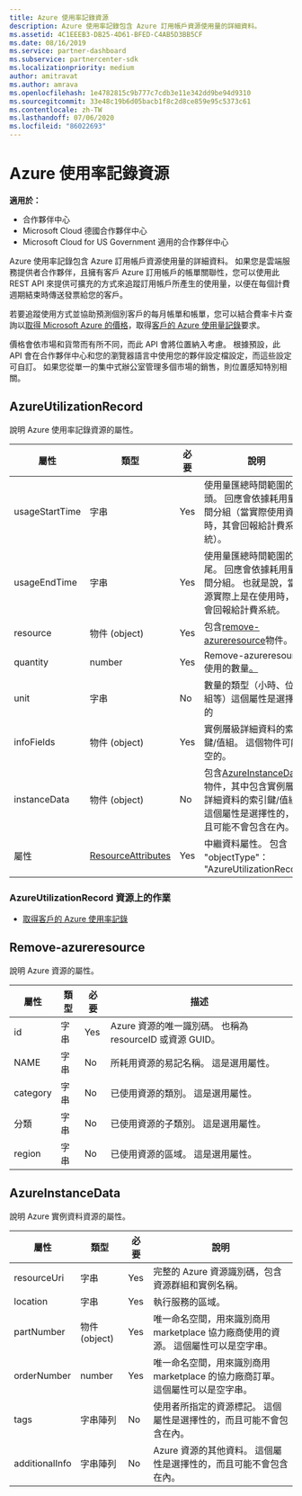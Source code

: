 ```yaml
---
title: Azure 使用率記錄資源
description: Azure 使用率記錄包含 Azure 訂用帳戶資源使用量的詳細資料。
ms.assetid: 4C1EEEB3-DB25-4D61-BFED-C4AB5D3BB5CF
ms.date: 08/16/2019
ms.service: partner-dashboard
ms.subservice: partnercenter-sdk
ms.localizationpriority: medium
author: amitravat
ms.author: amrava
ms.openlocfilehash: 1e4782815c9b777c7cdb3e11e342dd9be94d9310
ms.sourcegitcommit: 33e48c19b6d05bacb1f8c2d8ce859e95c5373c61
ms.contentlocale: zh-TW
ms.lasthandoff: 07/06/2020
ms.locfileid: "86022693"
---
```

# <a name="azure-utilization-record-resources"></a>Azure 使用率記錄資源

**適用於：**

- 合作夥伴中心
- Microsoft Cloud 德國合作夥伴中心
- Microsoft Cloud for US Government 適用的合作夥伴中心

Azure 使用率記錄包含 Azure 訂用帳戶資源使用量的詳細資料。 如果您是雲端服務提供者合作夥伴，且擁有客戶 Azure 訂用帳戶的帳單關聯性，您可以使用此 REST API 來提供可擴充的方式來追蹤訂用帳戶所產生的使用量，以便在每個計費週期結束時傳送發票給您的客戶。

若要追蹤使用方式並協助預測個別客戶的每月帳單和帳單，您可以結合費率卡片查詢以[取得 Microsoft Azure 的價格](get-prices-for-microsoft-azure.md)，取得[客戶的 Azure 使用量記錄](get-a-customer-s-utilization-record-for-azure.md)要求。

價格會依市場和貨幣而有所不同，而此 API 會將位置納入考慮。 根據預設，此 API 會在合作夥伴中心和您的瀏覽器語言中使用您的夥伴設定檔設定，而這些設定可自訂。 如果您從單一的集中式辦公室管理多個市場的銷售，則位置感知特別相關。

## <a name="azureutilizationrecord"></a>AzureUtilizationRecord

說明 Azure 使用率記錄資源的屬性。

| 屬性       | 類型                                      | 必要 | 說明                                                                                                                                                                             |
|----------------|-------------------------------------------|----------|-----------------------------------------------------------------------------------------------------------------------------------------------------------------------------------------|
| usageStartTime | 字串                                    | Yes      | 使用量匯總時間範圍的開頭。 回應會依據耗用量時間分組（當實際使用資源時，其會回報給計費系統）。 |
| usageEndTime   | 字串                                    | Yes      | 使用量匯總時間範圍的結尾。 回應會依據耗用量時間分組。 也就是說，當資源實際上是在使用時，它會回報給計費系統。   |
| resource       | 物件 (object)                                    | Yes      | 包含[remove-azureresource](#azureresource)物件。                                                                                                                                     |
| quantity       | number                                    | Yes      | Remove-azureresource 使用的數量[。](#azureresource)                                                                                                                           |
| unit           | 字串                                    | No       | 數量的類型（小時、位元組等）這個屬性是選擇性的                                                                                                                     |
| infoFields     | 物件 (object)                                    | Yes      | 實例層級詳細資料的索引鍵/值組。 這個物件可能是空的。                                                                                                                    |
| instanceData   | 物件 (object)                                    | No       | 包含[AzureInstanceData](#azureinstancedata)物件，其中包含實例層級詳細資料的索引鍵/值組。 這個屬性是選擇性的，而且可能不會包含在內。                  |
| 屬性     | [ResourceAttributes](utility-resources.md#resourceattributes) | Yes      | 中繼資料屬性。 包含 "objectType"： "AzureUtilizationRecord"                                                                                                                |

### <a name="operations-on-the-azureutilizationrecord-resource"></a>AzureUtilizationRecord 資源上的作業

- [取得客戶的 Azure 使用率記錄](get-a-customer-s-utilization-record-for-azure.md)

## <a name="azureresource"></a>Remove-azureresource

說明 Azure 資源的屬性。

| 屬性    | 類型   | 必要 | 描述                                                                         |
|-------------|--------|----------|-------------------------------------------------------------------------------------|
| id          | 字串 | Yes      | Azure 資源的唯一識別碼。 也稱為 resourceID 或資源 GUID。 |
| NAME        | 字串 | No       | 所耗用資源的易記名稱。 這是選用屬性。            |
| category    | 字串 | No       | 已使用資源的類別。 這是選用屬性。                   |
| 分類 | 字串 | No       | 已使用資源的子類別。 這是選用屬性。               |
| region      | 字串 | No       | 已使用資源的區域。 這是選用屬性。                     |

## <a name="azureinstancedata"></a>AzureInstanceData

說明 Azure 實例資料資源的屬性。

| 屬性       | 類型             | 必要 | 說明                                                                                                        |
|----------------|------------------|----------|--------------------------------------------------------------------------------------------------------------------|
| resourceUri    | 字串           | Yes      | 完整的 Azure 資源識別碼，包含資源群組和實例名稱。                   |
| location       | 字串           | Yes      | 執行服務的區域。                                                                               |
| partNumber     | 物件 (object)           | Yes      | 唯一命名空間，用來識別商用 marketplace 協力廠商使用的資源。 這個屬性可以是空字串。 |
| orderNumber    | number           | Yes      | 唯一命名空間，用來識別商用 marketplace 的協力廠商訂單。 這個屬性可以是空字串。          |
| tags           | 字串陣列 | No       | 使用者所指定的資源標記。 這個屬性是選擇性的，而且可能不會包含在內。                            |
| additionalInfo | 字串陣列 | No       | Azure 資源的其他資料。 這個屬性是選擇性的，而且可能不會包含在內。                          |